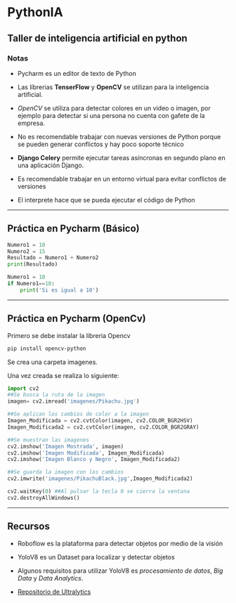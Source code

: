 # PythonIA

## Taller de inteligencia artificial en python

### Notas

- Pycharm es un editor de texto de Python

- Las líbrerias **TenserFlow** y **OpenCV** se utilizan para la inteligencia artificial.

- *OpenCV* se utiliza para detectar colores en un video o imagen, por ejemplo para detectar si una persona no cuenta con gafete de la empresa.

- No es recomendable trabajar con nuevas versiones de Python porque se pueden generar conflictos y hay poco soporte técnico

- __Django Celery__ permite ejecutar tareas asíncronas en segundo plano en una aplicación Django.

- Es recomendable trabajar en un entorno virtual para evitar conflictos de versiones

- El interprete hace que se pueda ejecutar el código de Python

---

## Práctica en Pycharm (Básico)

```python
Numero1 = 10
Numero2 = 15
Resultado = Numero1 + Numero2
print(Resultado)

Numero1 = 10
if Numero1==10:
    print('Si es igual a 10')
```

---

## Práctica en Pycharm (OpenCv)
Primero se debe instalar la líbreria Opencv

```bash
pip install opencv-python
```

Se crea una carpeta imagenes.

Una vez creada se realiza lo siguiente:

```python
import cv2
##Se busca la ruta de la imagen
imagen= cv2.imread('imagenes/Pikachu.jpg')

##Se aplican los cambios de color a la imagen
Imagen_Modificada = cv2.cvtColor(imagen, cv2.COLOR_BGR2HSV)
Imagen_Modificada2 = cv2.cvtColor(imagen, cv2.COLOR_BGR2GRAY)

##Se muestran las imagenes
cv2.imshow('Imagen Mostrada', imagen)
cv2.imshow('Imagen Modificada', Imagen_Modificada)
cv2.imshow('Imagen Blanco y Negro', Imagen_Modificada2)

##Se guarda la imagen con los cambios
cv2.imwrite('imagenes/PikachuBlack.jpg',Imagen_Modificada2)

cv2.waitKey(0) ##Al pulsar la tecla 0 se cierra la ventana
cv2.destroyAllWindows()
```

---
## Recursos

- Roboflow es la plataforma para detectar objetos por medio de la visión 

- YoloV8 es un Dataset para localizar y detectar objetos

- Algunos requisitos para utilizar YoloV8 es *procesamiento de datos*, *Big Data* y *Data Analytics*.

- [Repositorio de Ultralytics](https://github.com/ultralytics)
